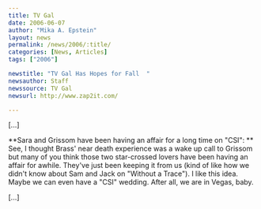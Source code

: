 ```yaml
---
title: TV Gal
date: 2006-06-07
author: "Mika A. Epstein"
layout: news
permalink: /news/2006/:title/
categories: [News, Articles]
tags: ["2006"]

newstitle: "TV Gal Has Hopes for Fall  "
newsauthor: Staff  
newssource: TV Gal  
newsurl: http://www.zap2it.com/  

---
```


[...]

**Sara and Grissom have been having an affair for a long time on "CSI": ** See, I thought Brass' near death experience was a wake up call to Grissom but many of you think those two star-crossed lovers have been having an affair for awhile. They've just been keeping it from us (kind of like how we didn't know about Sam and Jack on "Without a Trace"). I like this idea. Maybe we can even have a "CSI" wedding. After all, we are in Vegas, baby.

[...]


